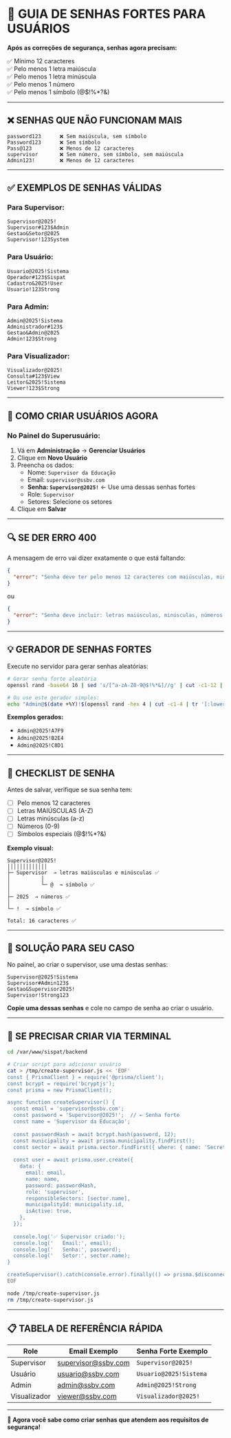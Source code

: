 # 🔐 GUIA DE SENHAS FORTES PARA USUÁRIOS

**Após as correções de segurança, senhas agora precisam:**

✅ Mínimo 12 caracteres  
✅ Pelo menos 1 letra maiúscula  
✅ Pelo menos 1 letra minúscula  
✅ Pelo menos 1 número  
✅ Pelo menos 1 símbolo (@$!%*?&)

---

## ❌ **SENHAS QUE NÃO FUNCIONAM MAIS**

```
password123      ❌ Sem maiúscula, sem símbolo
Password123      ❌ Sem símbolo
Pass@123         ❌ Menos de 12 caracteres
supervisor       ❌ Sem número, sem símbolo, sem maiúscula
Admin123!        ❌ Menos de 12 caracteres
```

---

## ✅ **EXEMPLOS DE SENHAS VÁLIDAS**

### **Para Supervisor:**
```
Supervisor@2025!
Supervisor#123$Admin
Gestao&Setor@2025
Supervisor!123System
```

### **Para Usuário:**
```
Usuario@2025!Sistema
Operador#123$Sispat
Cadastro&2025!User
Usuario!123Strong
```

### **Para Admin:**
```
Admin@2025!Sistema
Administrador#123$
Gestao&Admin@2025
Admin!123$Strong
```

### **Para Visualizador:**
```
Visualizador@2025!
Consulta#123$View
Leitor&2025!Sistema
Viewer!123$Strong
```

---

## 🎯 **COMO CRIAR USUÁRIOS AGORA**

### **No Painel do Superusuário:**

1. Vá em **Administração** → **Gerenciar Usuários**
2. Clique em **Novo Usuário**
3. Preencha os dados:
   - Nome: `Supervisor da Educação`
   - Email: `supervisor@ssbv.com`
   - **Senha: `Supervisor@2025!`** ← Use uma dessas senhas fortes
   - Role: `Supervisor`
   - Setores: Selecione os setores
4. Clique em **Salvar**

---

## 🔍 **SE DER ERRO 400**

A mensagem de erro vai dizer exatamente o que está faltando:

```json
{
  "error": "Senha deve ter pelo menos 12 caracteres com maiúsculas, minúsculas, números e símbolos"
}
```

ou

```json
{
  "error": "Senha deve incluir: letras maiúsculas, minúsculas, números e símbolos especiais (@$!%*?&)"
}
```

---

## 💡 **GERADOR DE SENHAS FORTES**

Execute no servidor para gerar senhas aleatórias:

```bash
# Gerar senha forte aleatória
openssl rand -base64 16 | sed 's/[^a-zA-Z0-9@$!%*&]//g' | cut -c1-12 | sed 's/^/Admin@2025!/'

# Ou use este gerador simples:
echo "Admin@$(date +%Y)!$(openssl rand -hex 4 | cut -c1-4 | tr '[:lower:]' '[:upper:]')"
```

**Exemplos gerados:**
- `Admin@2025!A7F9`
- `Admin@2025!B2E4`
- `Admin@2025!C8D1`

---

## 📝 **CHECKLIST DE SENHA**

Antes de salvar, verifique se sua senha tem:

- [ ] Pelo menos 12 caracteres
- [ ] Letras MAIÚSCULAS (A-Z)
- [ ] Letras minúsculas (a-z)
- [ ] Números (0-9)
- [ ] Símbolos especiais (@$!%*?&)

**Exemplo visual:**
```
Supervisor@2025!
│││││││││││││
├─ Supervisor  → letras maiúsculas e minúsculas ✅
│          │
│          └─ @  → símbolo ✅
│
├─ 2025  → números ✅
│
└─ !  → símbolo ✅

Total: 16 caracteres ✅
```

---

## 🎯 **SOLUÇÃO PARA SEU CASO**

No painel, ao criar o supervisor, use uma destas senhas:

```
Supervisor@2025!Sistema
Supervisor#Admin123$
Gestao&Supervisor2025!
Supervisor!Strong123
```

**Copie uma dessas senhas** e cole no campo de senha ao criar o usuário.

---

## 🔧 **SE PRECISAR CRIAR VIA TERMINAL**

```bash
cd /var/www/sispat/backend

# Criar script para adicionar usuário
cat > /tmp/create-supervisor.js << 'EOF'
const { PrismaClient } = require('@prisma/client');
const bcrypt = require('bcryptjs');
const prisma = new PrismaClient();

async function createSupervisor() {
  const email = 'supervisor@ssbv.com';
  const password = 'Supervisor@2025!';  // ← Senha forte
  const name = 'Supervisor da Educação';
  
  const passwordHash = await bcrypt.hash(password, 12);
  const municipality = await prisma.municipality.findFirst();
  const sector = await prisma.sector.findFirst({ where: { name: 'Secretaria de Educação' } });
  
  const user = await prisma.user.create({
    data: {
      email: email,
      name: name,
      password: passwordHash,
      role: 'supervisor',
      responsibleSectors: [sector.name],
      municipalityId: municipality.id,
      isActive: true,
    },
  });
  
  console.log('✅ Supervisor criado:');
  console.log('   Email:', email);
  console.log('   Senha:', password);
  console.log('   Setor:', sector.name);
}

createSupervisor().catch(console.error).finally(() => prisma.$disconnect());
EOF

node /tmp/create-supervisor.js
rm /tmp/create-supervisor.js
```

---

## 📋 **TABELA DE REFERÊNCIA RÁPIDA**

| Role | Email Exemplo | Senha Forte Exemplo |
|------|---------------|---------------------|
| Supervisor | supervisor@ssbv.com | `Supervisor@2025!` |
| Usuário | usuario@ssbv.com | `Usuario@2025!Sistema` |
| Admin | admin@ssbv.com | `Admin@2025!Strong` |
| Visualizador | viewer@ssbv.com | `Visualizador@2025!` |

---

**🎯 Agora você sabe como criar senhas que atendem aos requisitos de segurança!**
